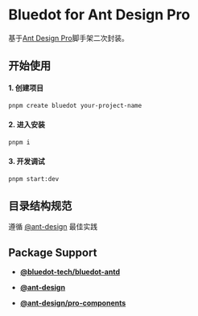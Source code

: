 # Bluedot for Ant Design Pro

基于[Ant Design Pro](https://pro.ant.design)脚手架二次封装。

## 开始使用

#### 1. 创建项目

```bash
pnpm create bluedot your-project-name
```

#### 2. 进入安装

```bash
pnpm i
```

#### 3. 开发调试

```bash
pnpm start:dev
```

## 目录结构规范

遵循 [@ant-design](https://pro.ant.design/zh-CN/docs/folder) 最佳实践

## Package Support

- **[@bluedot-tech/bluedot-antd](https://gitee.com/blue-dot-cn_cailin__wang/bluedot-antd)**

- **[@ant-design](https://ant.design/)**

- **[@ant-design/pro-components](https://procomponents.ant.design/)**
